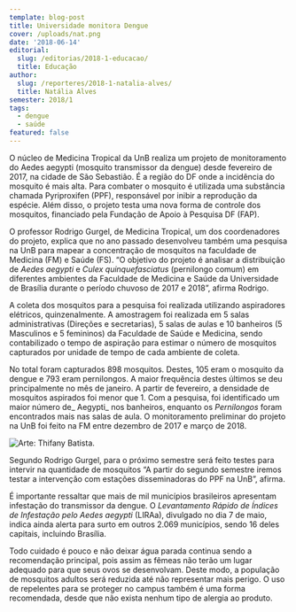 ```yaml
---
template: blog-post
title: Universidade monitora Dengue
cover: /uploads/nat.png
date: '2018-06-14'
editorial:
  slug: /editorias/2018-1-educacao/
  title: Educação
author:
  slug: /reporteres/2018-1-natalia-alves/
  title: Natália Alves
semester: 2018/1
tags:
  - dengue
  - saúde
featured: false
---
```

O núcleo de Medicina Tropical da UnB realiza um projeto de monitoramento do Aedes aegypti (mosquito transmissor da dengue) desde fevereiro de 2017, na cidade de São Sebastião. É a região do DF onde a incidência do mosquito é mais alta. Para combater o mosquito é utilizada uma substância chamada Pyriproxifen (PPF), responsável por inibir a reprodução da espécie. Além disso, o projeto testa uma nova forma de controle dos mosquitos, financiado pela Fundação de Apoio à Pesquisa DF (FAP).



O professor Rodrigo Gurgel, de Medicina Tropical, um dos coordenadores do projeto, explica que no ano passado desenvolveu também uma pesquisa na UnB para mapear a concentração de mosquitos na faculdade de Medicina (FM) e Saúde (FS). “O objetivo do projeto é analisar a distribuição de _Aedes aegypti_ e _Culex quinquefasciatus_ (pernilongo comum) em diferentes ambientes da Faculdade de Medicina e Saúde da Universidade de Brasília durante o período chuvoso de 2017 e 2018”, afirma Rodrigo.



A coleta dos mosquitos para a pesquisa foi realizada utilizando aspiradores elétricos, quinzenalmente. A amostragem foi realizada em 5 salas administrativas (Direções e secretarias), 5 salas de aulas e 10 banheiros (5 Masculinos e 5 femininos) da Faculdade de Saúde e Medicina, sendo contabilizado o tempo de aspiração para estimar o número de mosquitos capturados por unidade de tempo de cada ambiente de coleta.



No total foram capturados 898 mosquitos. Destes, 105 eram o mosquito da dengue e 793 eram pernilongos.  A maior frequência destes últimos se deu principalmente no mês de janeiro. A partir de fevereiro, a densidade de mosquitos aspirados foi menor que 1. Com a pesquisa, foi identificado um maior número de_ Aegypti_ nos banheiros, enquanto os _Pernilongos_  foram encontrados mais nas salas de aula. O monitoramento preliminar do projeto na UnB foi feito na FM entre dezembro de 2017 e março de 2018.

![Arte: Thifany Batista.](/uploads/img-nat.jpeg)



Segundo Rodrigo Gurgel, para o próximo semestre será feito testes para intervir na quantidade de mosquitos “A partir do segundo semestre iremos testar a intervenção com estações disseminadoras do PPF na UnB”, afirma.



É importante ressaltar que mais de mil municípios brasileiros apresentam infestação do transmissor da dengue. O _Levantamento Rápido de Índices de Infestação pelo Aedes aegypti_ (LIRAa), divulgado no dia 7 de maio, indica ainda alerta para surto em outros 2.069 municípios, sendo 16 deles capitais, incluindo Brasília.



Todo cuidado é pouco e não deixar água parada continua sendo a recomendação principal, pois assim as fêmeas não terão um lugar adequado para que seus ovos se desenvolvam. Deste modo, a população de mosquitos adultos será reduzida até não representar mais perigo. O uso de repelentes para se proteger no campus também é uma forma recomendada, desde que não exista nenhum tipo de alergia ao produto.
